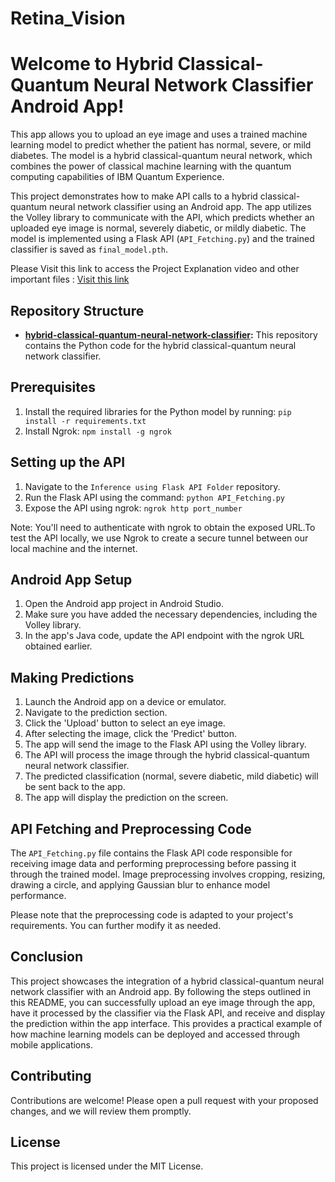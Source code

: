 # Retina_Vision
# Welcome to Hybrid Classical-Quantum Neural Network Classifier Android App!

This app allows you to upload an eye image and uses a trained machine learning model to predict whether the patient has normal, severe, or mild diabetes. The model is a hybrid classical-quantum neural network, which combines the power of classical machine learning with the quantum computing capabilities of IBM Quantum Experience.

This project demonstrates how to make API calls to a hybrid classical-quantum neural network classifier using an Android app. The app utilizes the Volley library to communicate with the API, which predicts whether an uploaded eye image is normal, severely diabetic, or mildly diabetic. The model is implemented using a Flask API (`API_Fetching.py`) and the trained classifier is saved as `final_model.pth`.

Please Visit this link to access the Project Explanation video and other important files : [Visit this link](https://drive.google.com/drive/folders/1saN70VHPYtGextmYfZ0yII-fv-MMuDGC?usp=sharing)

## Repository Structure

- **[hybrid-classical-quantum-neural-network-classifier](https://github.com/itstechaj/hybrid-classical-quantum-network-classifier):** This repository contains the Python code for the hybrid classical-quantum neural network classifier. 

## Prerequisites

1. Install the required libraries for the Python model by running: `pip install -r requirements.txt`
2. Install Ngrok: `npm install -g ngrok`

## Setting up the API

1. Navigate to the `Inference using Flask API Folder` repository.
2. Run the Flask API using the command: `python API_Fetching.py`
3. Expose the API using ngrok: `ngrok http port_number`

Note: You'll need to authenticate with ngrok to obtain the exposed URL.To test the API locally, we use Ngrok to create a secure tunnel between our local machine and the internet. 

## Android App Setup

1. Open the Android app project in Android Studio.
2. Make sure you have added the necessary dependencies, including the Volley library.
3. In the app's Java code, update the API endpoint with the ngrok URL obtained earlier.

## Making Predictions

1. Launch the Android app on a device or emulator.
2. Navigate to the prediction section.
3. Click the 'Upload' button to select an eye image.
4. After selecting the image, click the 'Predict' button.
5. The app will send the image to the Flask API using the Volley library.
6. The API will process the image through the hybrid classical-quantum neural network classifier.
7. The predicted classification (normal, severe diabetic, mild diabetic) will be sent back to the app.
8. The app will display the prediction on the screen.

## API Fetching and Preprocessing Code

The `API_Fetching.py` file contains the Flask API code responsible for receiving image data and performing preprocessing before passing it through the trained model. Image preprocessing involves cropping, resizing, drawing a circle, and applying Gaussian blur to enhance model performance.

Please note that the preprocessing code is adapted to your project's requirements. You can further modify it as needed.

## Conclusion

This project showcases the integration of a hybrid classical-quantum neural network classifier with an Android app. By following the steps outlined in this README, you can successfully upload an eye image through the app, have it processed by the classifier via the Flask API, and receive and display the prediction within the app interface. This provides a practical example of how machine learning models can be deployed and accessed through mobile applications.

## Contributing

Contributions are welcome! Please open a pull request with your proposed changes, and we will review them promptly.

## License
This project is licensed under the MIT License.

